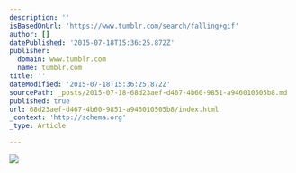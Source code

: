 ```yaml
---
description: ''
isBasedOnUrl: 'https://www.tumblr.com/search/falling+gif'
author: []
datePublished: '2015-07-18T15:36:25.872Z'
publisher:
  domain: www.tumblr.com
  name: tumblr.com
title: ''
dateModified: '2015-07-18T15:36:25.872Z'
sourcePath: _posts/2015-07-18-68d23aef-d467-4b60-9851-a946010505b8.md
published: true
url: 68d23aef-d467-4b60-9851-a946010505b8/index.html
_context: 'http://schema.org'
_type: Article

---
```

![](https://31.media.tumblr.com/c4d847e84c963c47d5f9be061bb2d8f4/tumblr_nnzsohxuac1r5riclo1_500.gif)